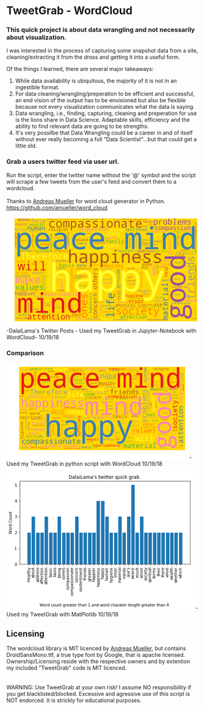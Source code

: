# TweetGrab - WordCloud

### This quick project is about data wrangling and not necessarily about visualization.
I was interested in the process of capturing some snapshot data from a site, cleaning/extracting it from the dross and getting it into a useful form.

Of the things I learned, there are several major takeaways:

1. While data availability is ubiquitous, the majority of it is not in an ingestible format.
2. For data cleaning/wrangling/preperation to be efficient and successful, an end vision of the output has to be envisioned but also be flexible because not every visualization communicates what the data is saying.
3. Data wrangling, i.e., finding, capturing, cleaning and preperation for use is the lions share in Data Science. Adaptable skills, efficiency and the ability to find relevant data are going to be strengths.
4. It's very possilbe that Data Wrangling could be a career in and of itself without ever really becoming a full "Data Scientist"...but that could get a little old.

### Grab a users twitter feed via user url.
Run the script, enter the twitter name without the '@' symbol and the script will scrape a few tweets from the user's feed and convert them to a wordcloud.
<br/><br/>
Thanks to [Andreas Mueller](http://amueller.github.io/) for word cloud generator in Python.
https://github.com/amueller/word_cloud


![WordCloud](https://github.com/Hamberfim/TweetGrab_WordCloud/blob/master/DalaiLamaJupt.png)
-DalaiLama's Twitter Posts - Used my TweetGrab in Jupyter-Notebook with WordCloud- 10/19/18


### Comparison
![WordCloud](https://github.com/Hamberfim/TweetGrab_WordCloud/blob/master/DalaiLama.png)
-Used my TweetGrab in python script with WordCloud 10/19/18

![Plot](https://github.com/Hamberfim/TweetGrab_WordCloud/blob/master/DalaiLamaBar.png)
-Used my TweetGrab with MatPlotlib 10/19/18
<br/>
## Licensing
The wordcloud library is MIT licenced by [Andreas Mueller](http://amueller.github.io/), but contains DroidSansMono.ttf, a true type font by Google, that is apache licensed. Ownership/Licensing reside with the respective owners and by extention my included "TweetGrab" code is MIT licenced.
<br/><br/><br/>
WARNING: 
Use TweetGrab at your own risk! I assume NO responsibility if you get blacklisted/blocked. Excessive and agressive use of this script is NOT endorced. It is strickly for educational purposes.

